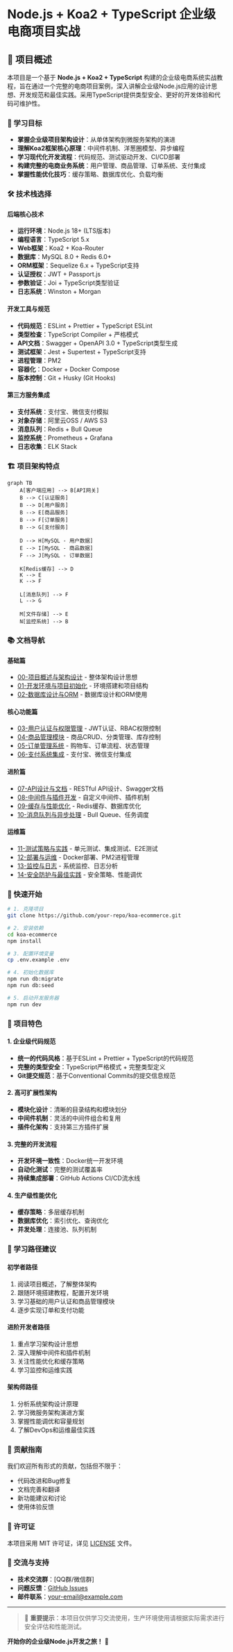 # Node.js + Koa2 + TypeScript 企业级电商项目实战

## 📖 项目概述

本项目是一个基于 **Node.js + Koa2 + TypeScript** 构建的企业级电商系统实战教程，旨在通过一个完整的电商项目案例，深入讲解企业级Node.js应用的设计思想、开发规范和最佳实践。采用TypeScript提供类型安全、更好的开发体验和代码可维护性。

### 🎯 学习目标

- **掌握企业级项目架构设计**：从单体架构到微服务架构的演进
- **理解Koa2框架核心原理**：中间件机制、洋葱圈模型、异步编程
- **学习现代化开发流程**：代码规范、测试驱动开发、CI/CD部署
- **构建完整的电商业务系统**：用户管理、商品管理、订单系统、支付集成
- **掌握性能优化技巧**：缓存策略、数据库优化、负载均衡

### 🛠️ 技术栈选择

#### 后端核心技术
- **运行环境**：Node.js 18+ (LTS版本)
- **编程语言**：TypeScript 5.x
- **Web框架**：Koa2 + Koa-Router
- **数据库**：MySQL 8.0 + Redis 6.0+
- **ORM框架**：Sequelize 6.x + TypeScript支持
- **认证授权**：JWT + Passport.js
- **参数验证**：Joi + TypeScript类型验证
- **日志系统**：Winston + Morgan

#### 开发工具与规范
- **代码规范**：ESLint + Prettier + TypeScript ESLint
- **类型检查**：TypeScript Compiler + 严格模式
- **API文档**：Swagger + OpenAPI 3.0 + TypeScript类型生成
- **测试框架**：Jest + Supertest + TypeScript支持
- **进程管理**：PM2
- **容器化**：Docker + Docker Compose
- **版本控制**：Git + Husky (Git Hooks)

#### 第三方服务集成
- **支付系统**：支付宝、微信支付模拟
- **对象存储**：阿里云OSS / AWS S3
- **消息队列**：Redis + Bull Queue
- **监控系统**：Prometheus + Grafana
- **日志收集**：ELK Stack

### 🏗️ 项目架构特点

```mermaid
graph TB
    A[客户端应用] --> B[API网关]
    B --> C[认证服务]
    B --> D[用户服务]
    B --> E[商品服务]
    B --> F[订单服务]
    B --> G[支付服务]
    
    D --> H[MySQL - 用户数据]
    E --> I[MySQL - 商品数据]
    F --> J[MySQL - 订单数据]
    
    K[Redis缓存] --> D
    K --> E
    K --> F
    
    L[消息队列] --> F
    L --> G
    
    M[文件存储] --> E
    N[监控系统] --> B
```

### 📚 文档导航

#### 基础篇
- [00-项目概述与架构设计](./00-项目概述与架构设计.md) - 整体架构设计思想
- [01-开发环境与项目初始化](./01-开发环境与项目初始化.md) - 环境搭建和项目结构
- [02-数据库设计与ORM](./02-数据库设计与ORM.md) - 数据库设计和ORM使用

#### 核心功能篇
- [03-用户认证与权限管理](./03-用户认证与权限管理.md) - JWT认证、RBAC权限控制
- [04-商品管理模块](./04-商品管理模块.md) - 商品CRUD、分类管理、库存控制
- [05-订单管理系统](./05-订单管理系统.md) - 购物车、订单流程、状态管理
- [06-支付系统集成](./06-支付系统集成.md) - 支付宝、微信支付集成

#### 进阶篇
- [07-API设计与文档](./07-API设计与文档.md) - RESTful API设计、Swagger文档
- [08-中间件与插件开发](./08-中间件与插件开发.md) - 自定义中间件、插件机制
- [09-缓存与性能优化](./09-缓存与性能优化.md) - Redis缓存、数据库优化
- [10-消息队列与异步处理](./10-消息队列与异步处理.md) - Bull Queue、任务调度

#### 运维篇
- [11-测试策略与实践](./11-测试策略与实践.md) - 单元测试、集成测试、E2E测试
- [12-部署与运维](./12-部署与运维.md) - Docker部署、PM2进程管理
- [13-监控与日志](./13-监控与日志.md) - 系统监控、日志分析
- [14-安全防护与最佳实践](./14-安全防护与最佳实践.md) - 安全策略、性能调优

### 🚀 快速开始

```bash
# 1. 克隆项目
git clone https://github.com/your-repo/koa-ecommerce.git

# 2. 安装依赖
cd koa-ecommerce
npm install

# 3. 配置环境变量
cp .env.example .env

# 4. 初始化数据库
npm run db:migrate
npm run db:seed

# 5. 启动开发服务器
npm run dev
```

### 🌟 项目特色

#### 1. 企业级代码规范
- **统一的代码风格**：基于ESLint + Prettier + TypeScript的代码规范
- **完整的类型安全**：TypeScript严格模式 + 完整类型定义
- **Git提交规范**：基于Conventional Commits的提交信息规范

#### 2. 高可扩展性架构
- **模块化设计**：清晰的目录结构和模块划分
- **中间件机制**：灵活的中间件组合和复用
- **插件化架构**：支持第三方插件扩展

#### 3. 完整的开发流程
- **开发环境一致性**：Docker统一开发环境
- **自动化测试**：完整的测试覆盖率
- **持续集成部署**：GitHub Actions CI/CD流水线

#### 4. 生产级性能优化
- **缓存策略**：多层缓存机制
- **数据库优化**：索引优化、查询优化
- **并发处理**：连接池、队列机制

### 📖 学习路径建议

#### 初学者路径
1. 阅读项目概述，了解整体架构
2. 跟随环境搭建教程，配置开发环境
3. 学习基础的用户认证和商品管理模块
4. 逐步实现订单和支付功能

#### 进阶开发者路径
1. 重点学习架构设计思想
2. 深入理解中间件和插件机制
3. 关注性能优化和缓存策略
4. 学习监控和运维实践

#### 架构师路径
1. 分析系统架构设计原理
2. 学习微服务架构演进方案
3. 掌握性能调优和容量规划
4. 了解DevOps和运维最佳实践

### 🤝 贡献指南

我们欢迎所有形式的贡献，包括但不限于：
- 代码改进和Bug修复
- 文档完善和翻译
- 新功能建议和讨论
- 使用体验反馈

### 📄 许可证

本项目采用 MIT 许可证，详见 [LICENSE](./LICENSE) 文件。

### 💬 交流与支持

- **技术交流群**：[QQ群/微信群]
- **问题反馈**：[GitHub Issues](https://github.com/your-repo/koa-ecommerce/issues)
- **邮件联系**：your-email@example.com

---

> 📢 **重要提示**：本项目仅供学习交流使用，生产环境使用请根据实际需求进行安全评估和性能测试。

**开始你的企业级Node.js开发之旅！** 🎉